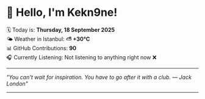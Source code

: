 # 👋 Hello, I'm Kekn9ne!

🗓️ Today is: **Thursday, 18 September 2025**  
🌤️ Weather in Istanbul: **⛅️  +30°C**  
📊 GitHub Contributions: **90**  
🎧 Currently Listening: Not listening to anything right now ❌

---

_"You can't wait for inspiration. You have to go after it with a club.  — *Jack London*"_

---
